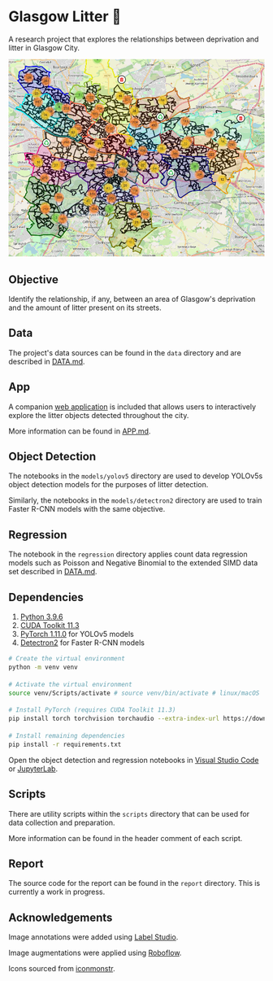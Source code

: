 # Glasgow Litter 🚯

A research project that explores the relationships between deprivation and litter in Glasgow City.

![Glasgow's Litter](./images/glasgow-litter.png)

## Objective

Identify the relationship, if any, between an area of Glasgow's deprivation and the amount of litter present on its streets.

## Data

The project's data sources can be found in the `data` directory and are described in [DATA.md](docs/DATA.md).

## App

A companion [web application](https://glasgow-litter.garyblackwood.co.uk) is included that allows users to interactively explore the litter objects detected throughout the city.

More information can be found in [APP.md](docs/APP.md).

## Object Detection

The notebooks in the `models/yolov5` directory are used to develop YOLOv5s object detection models for the purposes of litter detection.

Similarly, the notebooks in the `models/detectron2` directory are used to train Faster R-CNN models with the same objective.

## Regression

The notebook in the `regression` directory applies count data regression models such as Poisson and Negative Binomial to the extended SIMD data set described in [DATA.md](docs/DATA.md).

## Dependencies

1. [Python 3.9.6](https://www.python.org/downloads)
2. [CUDA Toolkit 11.3](https://developer.nvidia.com/cuda-11.3.0-download-archive)
3. [PyTorch 1.11.0](https://pytorch.org/get-started/locally/) for YOLOv5 models
4. [Detectron2](https://detectron2.readthedocs.io/en/latest/tutorials/install.html) for Faster R-CNN models

```bash
# Create the virtual environment
python -m venv venv

# Activate the virtual environment
source venv/Scripts/activate # source venv/bin/activate # linux/macOS

# Install PyTorch (requires CUDA Toolkit 11.3)
pip install torch torchvision torchaudio --extra-index-url https://download.pytorch.org/whl/cu113

# Install remaining dependencies
pip install -r requirements.txt
```

Open the object detection and regression notebooks in [Visual Studio Code](https://code.visualstudio.com/docs/datascience/jupyter-notebooks) or [JupyterLab](https://jupyter.org/install).

## Scripts

There are utility scripts within the `scripts` directory that can be used for data collection and preparation.

More information can be found in the header comment of each script.

## Report

The source code for the report can be found in the `report` directory. This is currently a work in progress.

## Acknowledgements

Image annotations were added using [Label Studio](https://labelstud.io/).

Image augmentations were applied using [Roboflow](https://roboflow.com/features#transform).

Icons sourced from [iconmonstr](https://iconmonstr.com/license/).
